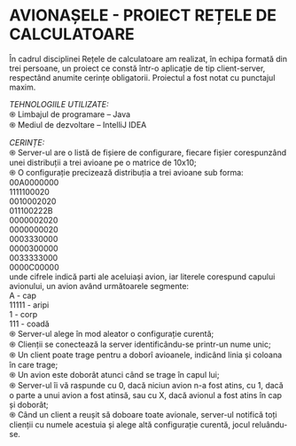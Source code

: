 # AVIONAȘELE - PROIECT REȚELE DE CALCULATOARE 

În cadrul disciplinei Rețele de calculatoare am realizat, în echipa formată din trei persoane, un proiect ce constă într-o aplicație de tip client-server, respectând anumite cerințe obligatorii. Proiectul a fost notat cu punctajul maxim.

*TEHNOLOGIILE UTILIZATE:* <br />
֍ Limbajul de programare – Java <br />
֍ Mediul de dezvoltare – IntelliJ IDEA <br />


*CERINȚE:* <br />
֍	Server-ul are o listă de fișiere de configurare, fiecare fișier corespunzând unei distribuții a trei avioane pe o matrice de 10x10; <br />
֍	O configurație precizează distribuția a trei avioane sub forma: <br />
00A0000000 <br />
1111100020 <br />
0010002020 <br />
011100222B <br />
0000002020 <br />
0000000020 <br />
0003330000 <br />
0000300000 <br />
0033333000 <br />
0000C00000 <br />
unde cifrele indică parti ale aceluiași avion, iar literele corespund capului avionului, un avion având următoarele segmente: <br />
A - cap <br />
11111 - aripi <br />
1 - corp <br />
111 - coadă <br />
֍	Server-ul alege în mod aleator o configurație curentă; <br />
֍	Clienții se conectează la server identificându-se printr-un nume unic; <br />
֍	Un client poate trage pentru a doborî avioanele, indicând linia și coloana în care trage; <br />
֍	Un avion este doborât atunci când se trage în capul lui; <br />
֍	Server-ul îi vă raspunde cu 0, dacă niciun avion n-a fost atins, cu 1, dacă o parte a unui avion a fost atinsă, sau cu X, dacă avionul a fost atins în cap și doborât; <br />
֍	Când un client a reușit să doboare toate avionale, server-ul notifică toți clienții cu numele acestuia și alege altă configurație curentă, jocul reluându-se. <br />

